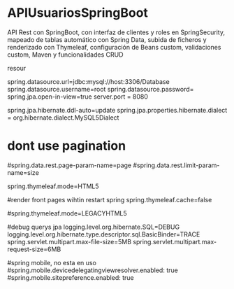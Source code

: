 # APIUsuariosSpringBoot
API Rest con SpringBoot, con interfaz de clientes y roles en SpringSecurity, mapeado de tablas automático con Spring Data, subida de ficheros y renderizado con Thymeleaf, configuración de Beans custom, validaciones custom, Maven y funcionalidades CRUD

resour

spring.datasource.url=jdbc:mysql://host:3306/Database
spring.datasource.username=root
spring.datasource.password=
spring.jpa.open-in-view=true
server.port = 8080
 
spring.jpa.hibernate.ddl-auto=update
spring.jpa.properties.hibernate.dialect = org.hibernate.dialect.MySQL5Dialect

# dont use pagination
#spring.data.rest.page-param-name=page
#spring.data.rest.limit-param-name=size

spring.thymeleaf.mode=HTML5

#render front pages wihtin restart spring
spring.thymeleaf.cache=false

#spring.thymeleaf.mode=LEGACYHTML5

#debug querys jpa
logging.level.org.hibernate.SQL=DEBUG
logging.level.org.hibernate.type.descriptor.sql.BasicBinder=TRACE
spring.servlet.multipart.max-file-size=5MB
spring.servlet.multipart.max-request-size=6MB


#spring mobile, no esta en uso
#spring.mobile.devicedelegatingviewresolver.enabled: true
#spring.mobile.sitepreference.enabled: true
